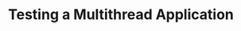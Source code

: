 ---
title: Testing a Multithread Application
url: http://kukuruku.co/hub/haskell/haskell-testing-a-multithread-application
authors:
- Ankuzik
type: article
tags:
- concurrency
- testing
doHaskell-type: blog post
dohaskell-year: 2014
---